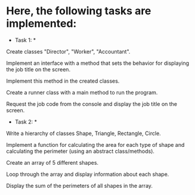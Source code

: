 # Here, the following tasks are implemented:

* Task 1: *

Create classes "Director", "Worker", "Accountant".

Implement an interface with a method that sets the behavior for displaying the job title on the screen.

Implement this method in the created classes.

Create a runner class with a main method to run the program.

Request the job code from the console and display the job title on the screen.

* Task 2: *

Write a hierarchy of classes Shape, Triangle, Rectangle, Circle.

Implement a function for calculating the area for each type of shape and calculating the perimeter (using an abstract class/methods).

Create an array of 5 different shapes.

Loop through the array and display information about each shape.

Display the sum of the perimeters of all shapes in the array.
